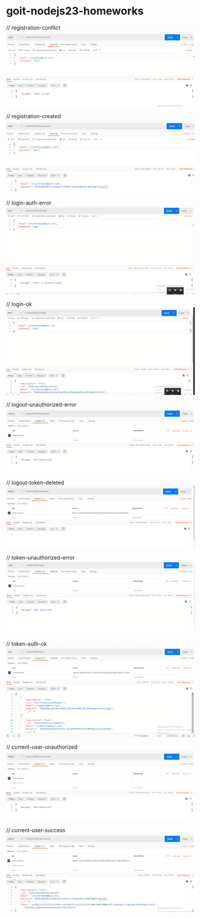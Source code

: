 # goit-nodejs23-homeworks

// registration-conflict
![registration-conflict](./screenshots/registration-conflict.png "registration-conflict")

// registration-created
![registration-created](./screenshots/registration-created.png "registration-created")

// login-auth-error
![login-auth-error](./screenshots/login-auth-error.png "login-auth-error")

// login-ok
![login-ok](./screenshots/login-ok.png "login-ok")

// logout-unauthorized-error
![logout-unauthorized-error](./screenshots/logout-unauthorized-error.png "logout-unauthorized-error")

// logout-token-deleted
![logout-token-deleted](./screenshots/logout-token-deleted.png "logout-token-deleted")

// token-unauthorized-error
![token-unauthorized-error](./screenshots/token-unauthorized-error.png "token-unauthorized-error")

// token-auth-ok
![token-auth-ok](./screenshots/token-auth-ok.png "token-auth-ok")

// current-user-unauthorized
![current-user-unauthorized](./screenshots/current-user-unauthorized.png "current-user-unauthorized")

// current-user-success
![current-user-success](./screenshots/current-user-success.png "current-user-success")
